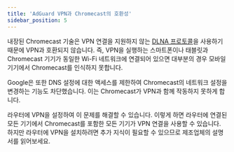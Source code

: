 ```yaml
---
title: 'AdGuard VPN과 Chromecast의 호환성'
sidebar_position: 5
---
```


내장된 Chromecast 기술은 VPN 연결을 지원하지 않는 [DLNA 프로토콜](https://en.wikipedia.org/wiki/Digital_Living_Network_Alliance)을 사용하기 때문에 VPN과 호환되지 않습니다. 즉, VPN을 실행하는 스마트폰이나 태블릿과 Chromecast 기기가 동일한 Wi-Fi 네트워크에 연결되어 있으면 대부분의 경우 모바일 기기에서 Chromecast를 인식하지 못합니다.

Google은 또한 DNS 설정에 대한 액세스를 제한하여 Chromecast의 네트워크 설정을 변경하는 기능도 차단했습니다. 이는 Chromecast가 VPN과 함께 작동하지 못하게 합니다.

라우터에 VPN을 설정하여 이 문제를 해결할 수 있습니다. 이렇게 하면 라우터에 연결된 모든 기기에서 Chromecast를 포함한 모든 기기가 VPN 연결을 사용할 수 있습니다. 하지만 라우터에 VPN을 설치하려면 추가 지식이 필요할 수 있으므로 제조업체의 설명서를 읽어보세요.
